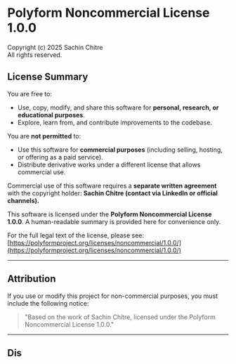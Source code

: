 # Polyform Noncommercial License 1.0.0

Copyright (c) 2025 Sachin Chitre  
All rights reserved.

## License Summary

You are free to:
- Use, copy, modify, and share this software for **personal, research, or educational purposes**.
- Explore, learn from, and contribute improvements to the codebase.

You are **not permitted** to:
- Use this software for **commercial purposes** (including selling, hosting, or offering as a paid service).
- Distribute derivative works under a different license that allows commercial use.

Commercial use of this software requires a **separate written agreement** with the copyright holder:
**Sachin Chitre (contact via LinkedIn or official channels).**

This software is licensed under the **Polyform Noncommercial License 1.0.0**.
A human-readable summary is provided here for convenience only.

For the full legal text of the license, please see:
[https://polyformproject.org/licenses/noncommercial/1.0.0/](https://polyformproject.org/licenses/noncommercial/1.0.0/)

---

## Attribution
If you use or modify this project for non-commercial purposes, you must include the following notice:

> "Based on the work of Sachin Chitre, licensed under the Polyform Noncommercial License 1.0.0."

---

## Dis
